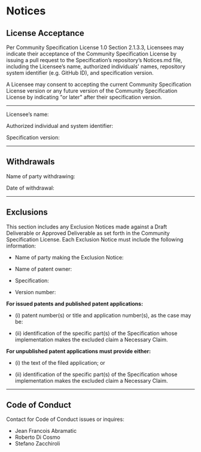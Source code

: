 # Notices

## License Acceptance

Per Community Specification License 1.0 Section 2.1.3.3, Licensees may indicate their acceptance of the Community Specification License by issuing a pull request to the Specification’s repository’s Notices.md file, including the Licensee’s name, authorized individuals' names, repository system identifier (e.g. GitHub ID), and specification version.

A Licensee may consent to accepting the current Community Specification License version or any future version of the Community Specification License by indicating "or later" after their specification version.

---------------------------------------------------------------------------------

Licensee’s name:

Authorized individual and system identifier:

Specification version:

---------------------------------------------------------------------------------

## Withdrawals

Name of party withdrawing:

Date of withdrawal:

---------------------------------------------------------------------------------

## Exclusions

This section includes any Exclusion Notices made against a Draft Deliverable or Approved Deliverable as set forth in the Community Specification License.  Each Exclusion Notice must include the following information:

- Name of party making the Exclusion Notice:

- Name of patent owner:

- Specification:

- Version number:

**For issued patents and published patent applications:**

- (i) patent number(s) or title and application number(s), as the case may be:

- (ii) identification of the specific part(s) of the Specification whose implementation makes the excluded claim a Necessary Claim.

**For unpublished patent applications must provide either:**

- (i) the text of the filed application; or

- (ii) identification of the specific part(s) of the Specification whose implementation makes the excluded claim a Necessary Claim.

-----------------------------------------------------------------------------------------
## Code of Conduct

Contact for Code of Conduct issues or inquires:
* Jean Francois Abramatic
* Roberto Di Cosmo
* Stefano Zacchiroli

